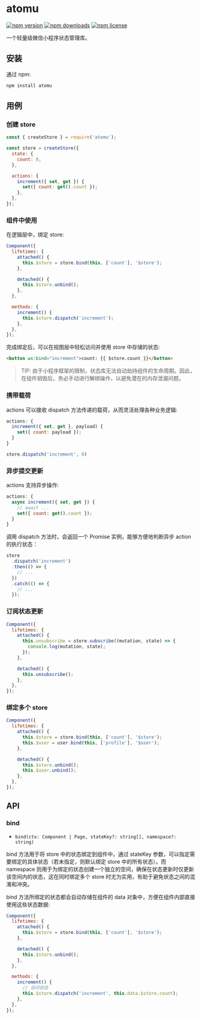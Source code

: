 # atomu

[![npm version](https://img.shields.io/npm/v/atomu.svg?style=flat-square)](https://www.npmjs.com/package/atomu)
[![npm downloads](https://img.shields.io/npm/dm/atomu.svg?style=flat-square)](http://npm-stat.com/charts.html?package=atomu)
[![npm license](https://img.shields.io/github/license/mashape/apistatus.svg)](LICENSE)

一个轻量级微信小程序状态管理库。

## 安装

通过 npm:

```bash
npm install atomu
```

## 用例

### 创建 store

```javascript
const { createStore } = require('atomu');

const store = createStore({
  state: {
    count: 0,
  },

  actions: {
    increment({ set, get }) {
      set({ count: get().count });
    },
  },
});
```

### 组件中使用

在逻辑层中，绑定 store:

```javascript
Component({
  lifetimes: {
    attached() {
      this.$store = store.bind(this, ['count'], '$store');
    },

    detached() {
      this.$store.unbind();
    },
  },

  methods: {
    increment() {
      this.$store.dispatch('increment');
    },
  },
});
```

完成绑定后，可以在视图层中轻松访问并使用 store 中存储的状态:

```html
<button wx:bind="increment">count: {{ $store.count }}</button>
```

> TIP: 由于小程序框架的限制，状态库无法自动劫持组件的生命周期。因此，在组件销毁后，务必手动进行解绑操作，以避免潜在的内存泄漏问题。

### 携带载荷

actions 可以接收 dispatch 方法传递的载荷，从而灵活处理各种业务逻辑:

```javascript
actions: {
  increment({ set, get }, payload) {
    set({ count: payload });
  }
}

store.dispatch('increment', 0)
```

### 异步提交更新

actions 支持异步操作:

```javascript
actions: {
  async increment({ set, get }) {
    // await ...
    set({ count: get().count });
  }
}
```

调用 dispatch 方法时，会返回一个 Promise 实例，能够方便地判断异步 action 的执行状态：

```javascript
store
  .dispatch('increment')
  .then(() => {
    // ...
  })
  .catch(() => {
    // ...
  });
```

### 订阅状态更新

```javascript
Component({
  lifetimes: {
    attached() {
      this.unsubscribe = store.subscribe((mutation, state) => {
        console.log(mutation, state);
      });
    },

    detached() {
      this.unsubscribe();
    },
  },
});
```

### 绑定多个 store

```javascript
Component({
  lifetimes: {
    attached() {
      this.$store = store.bind(this, ['count'], '$store');
      this.$user = user.bind(this, ['profile'], '$user');
    },

    detached() {
      this.$store.unbind();
      this.$user.unbind();
    },
  },
});
```

## API

### bind

- `bind(ctx: Component | Page, stateKey?: string[], namespace?: string)`

bind 方法用于将 store 中的状态绑定到组件中，通过 stateKey 参数，可以指定需要绑定的具体状态（若未指定，则默认绑定 store 中的所有状态）。而 namespace 则用于为绑定的状态创建一个独立的空间，确保在状态更新时仅更新该空间内的状态，这在同时绑定多个 store 时尤为实用，有助于避免状态之间的混淆和冲突。

bind 方法所绑定的状态都会自动存储在组件的 data 对象中，方便在组件内部直接使用这些状态数据:

```javascript
Component({
  lifetimes: {
    attached() {
      this.$store = store.bind(this, ['count'], '$store');
    },

    detached() {
      this.$store.unbind();
    },
  },

  methods: {
    increment() {
      // 访问状态
      this.$store.dispatch('increment', this.data.$store.count);
    },
  },
});
```
